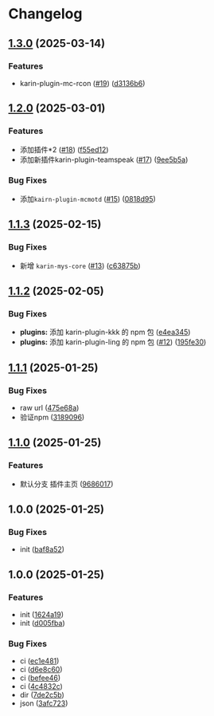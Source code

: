 # Changelog

## [1.3.0](https://github.com/KarinJS/plugins-list/compare/v1.2.0...v1.3.0) (2025-03-14)


### Features

* karin-plugin-mc-rcon ([#19](https://github.com/KarinJS/plugins-list/issues/19)) ([d3136b6](https://github.com/KarinJS/plugins-list/commit/d3136b6929b5a7600ae683a11b0a758e5f8ae3f7))

## [1.2.0](https://github.com/KarinJS/plugins-list/compare/v1.1.3...v1.2.0) (2025-03-01)


### Features

* 添加插件*2 ([#18](https://github.com/KarinJS/plugins-list/issues/18)) ([f55ed12](https://github.com/KarinJS/plugins-list/commit/f55ed12755e954962adee029ebb59946b21784ea))
* 添加新插件karin-plugin-teamspeak ([#17](https://github.com/KarinJS/plugins-list/issues/17)) ([9ee5b5a](https://github.com/KarinJS/plugins-list/commit/9ee5b5ae156c84e46d5f1ff1a3c71498be292375))


### Bug Fixes

* 添加`kairn-plugin-mcmotd` ([#15](https://github.com/KarinJS/plugins-list/issues/15)) ([0818d95](https://github.com/KarinJS/plugins-list/commit/0818d950eca88c2a0138d70bfa337ff3a5de4134))

## [1.1.3](https://github.com/KarinJS/plugins-list/compare/v1.1.2...v1.1.3) (2025-02-15)


### Bug Fixes

* 新增 `karin-mys-core` ([#13](https://github.com/KarinJS/plugins-list/issues/13)) ([c63875b](https://github.com/KarinJS/plugins-list/commit/c63875bb71a7a50086ef3505703dd797cdff9b12))

## [1.1.2](https://github.com/KarinJS/plugins-list/compare/v1.1.1...v1.1.2) (2025-02-05)


### Bug Fixes

* **plugins:** 添加 karin-plugin-kkk 的 npm 包 ([e4ea345](https://github.com/KarinJS/plugins-list/commit/e4ea3456298fe0c06ef253164a7ea49495749ba2))
* **plugins:** 添加 karin-plugin-ling 的 npm 包 ([#12](https://github.com/KarinJS/plugins-list/issues/12)) ([195fe30](https://github.com/KarinJS/plugins-list/commit/195fe30cf897ac0ae2a0ce1c6f4cb98e57145def))

## [1.1.1](https://github.com/KarinJS/plugins-list/compare/v1.1.0...v1.1.1) (2025-01-25)


### Bug Fixes

* raw url ([475e68a](https://github.com/KarinJS/plugins-list/commit/475e68a83e561392d07d8ac608aeb90158e48e07))
* 验证npm ([3189096](https://github.com/KarinJS/plugins-list/commit/31890963e0bcedaec3043de74af9782962e817c4))

## [1.1.0](https://github.com/KarinJS/plugins-list/compare/v1.0.0...v1.1.0) (2025-01-25)


### Features

* 默认分支 插件主页 ([9686017](https://github.com/KarinJS/plugins-list/commit/9686017d0ea3d805e057c2b64401cbee286a2869))

## 1.0.0 (2025-01-25)


### Bug Fixes

* init ([baf8a52](https://github.com/KarinJS/plugins-list/commit/baf8a52e8d21a95c9c8835755c4e961cfc9130e7))

## 1.0.0 (2025-01-25)


### Features

* init ([1624a19](https://github.com/KarinJS/plugins-list/commit/1624a198173098a4c9c290418d213066e76583d1))
* init ([d005fba](https://github.com/KarinJS/plugins-list/commit/d005fbafaf2a95f8cc3a20f0d3c520ae590d62d1))


### Bug Fixes

* ci ([ec1e481](https://github.com/KarinJS/plugins-list/commit/ec1e48173f8254b959771c6dda3c3e203c0f1d91))
* ci ([d6e8c60](https://github.com/KarinJS/plugins-list/commit/d6e8c6017cf3b033e8416518def7c251730d3fd7))
* ci ([befee46](https://github.com/KarinJS/plugins-list/commit/befee462163531315e8091a071d9d1c5add74688))
* ci ([4c4832c](https://github.com/KarinJS/plugins-list/commit/4c4832cbc1382a7384d617e385346759e01a7d80))
* dir ([7de2c5b](https://github.com/KarinJS/plugins-list/commit/7de2c5bc110b1d532d8e3cffa4d5a94ed8c927d3))
* json ([3afc723](https://github.com/KarinJS/plugins-list/commit/3afc7230df6ccc334c6d43d9ed3be88021abd32c))
